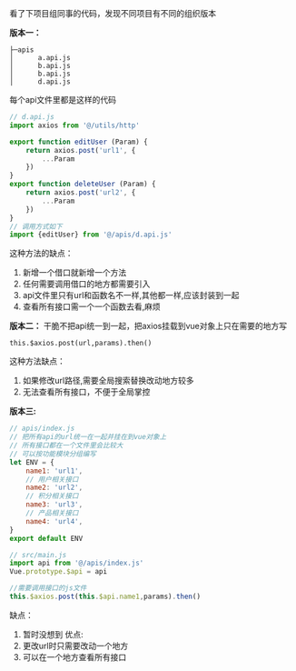 看了下项目组同事的代码，发现不同项目有不同的组织版本  

**版本一：**
```
├─apis
│      a.api.js
│      b.api.js
│      b.api.js
│      d.api.js
```
每个api文件里都是这样的代码
```js
// d.api.js
import axios from '@/utils/http'

export function editUser (Param) {
    return axios.post('url1', {
        ...Param
    })
}
export function deleteUser (Param) {
    return axios.post('url2', {
        ...Param
    })
}
// 调用方式如下
import {editUser} from '@/apis/d.api.js'
```
这种方法的缺点：
1. 新增一个借口就新增一个方法
2. 任何需要调用借口的地方都需要引入
3. api文件里只有url和函数名不一样,其他都一样,应该封装到一起
4. 查看所有接口需一个一个函数去看,麻烦

**版本二：**
干脆不把api统一到一起，把axios挂载到vue对象上只在需要的地方写
```
this.$axios.post(url,params).then()
```
这种方法缺点：
1. 如果修改url路径,需要全局搜索替换改动地方较多
2. 无法查看所有接口，不便于全局掌控

**版本三:**
```js
// apis/index.js
// 把所有api的url统一在一起并挂在到vue对象上
// 所有接口都在一个文件里会比较大
// 可以按功能模块分组编写
let ENV = {
    name1: 'url1', 
    // 用户相关接口
    name2: 'url2', 
    // 积分相关接口
    name3: 'url3',
    // 产品相关接口
    name4: 'url4', 
}
export default ENV
```
```js
// src/main.js
import api from '@/apis/index.js'
Vue.prototype.$api = api
```
```js
//需要调用接口的js文件
this.$axios.post(this.$api.name1,params).then()
```
缺点：
1. 暂时没想到
优点:
1. 更改url时只需要改动一个地方
2. 可以在一个地方查看所有接口

